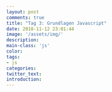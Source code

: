 ```yaml
---
layout: post
comments: true
title: "Tag 3: Grundlagen Javascript"
date: 2018-11-12 23:01:44
image: '/assets/img/'
description:
main-class: 'js'
color:
tags:
- js
categories:
twitter_text:
introduction:
---
```

